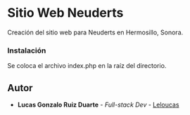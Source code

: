 # Sitio Web Neuderts

Creación del sitio web para Neuderts en Hermosillo, Sonora.


### Instalación

Se coloca el archivo index.php en la raíz del directorio.

## Autor

* **Lucas Gonzalo Ruiz Duarte** - *Full-stack Dev* - [Leloucas](https://github.com/Leloucas)
